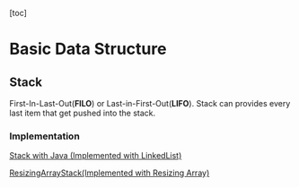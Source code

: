 [toc]

# Basic Data Structure

## Stack

First-In-Last-Out(**FILO**) or Last-in-First-Out(**LIFO**). Stack can provides every last item that get pushed into the stack.

### Implementation

[Stack with Java (Implemented with LinkedList)](https://github.com/LearnToRunFast/CS_Notes/DataStructuresAndAlgorithms/CodeImplementations/LinkedListStack)

[ResizingArrayStack(Implemented with Resizing Array)](https://github.com/LearnToRunFast/CS_Notes/DataStructuresAndAlgorithms/CodeImplementations/ResizingArrayStack)

